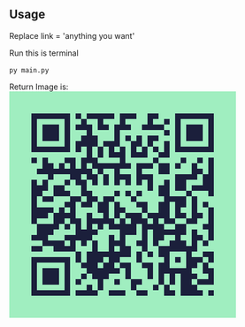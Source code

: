 ## Usage
Replace link = 'anything you want'

Run this is terminal
```
py main.py
```

Return Image is:
![alt text](https://github.com/GreenKeewi/qrcodeGenerator/blob/main/qrcodeGenerator/qrcode.png)
